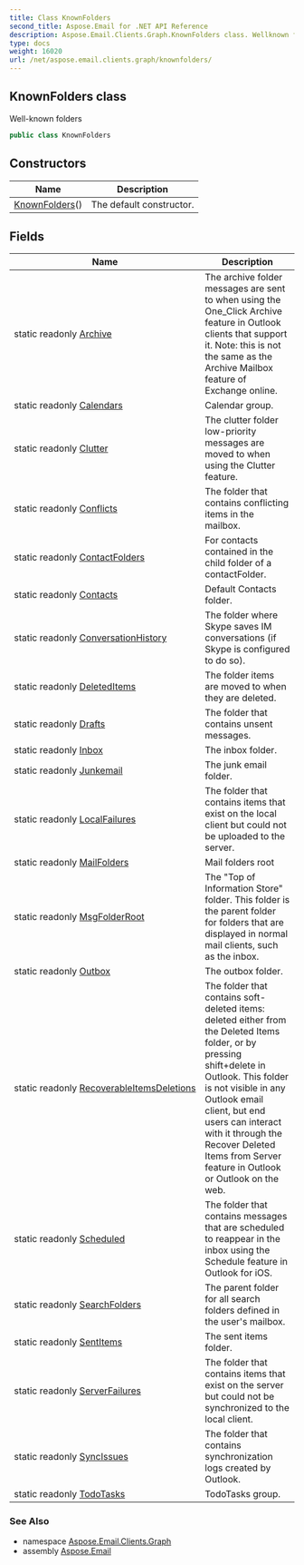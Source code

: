 ```yaml
---
title: Class KnownFolders
second_title: Aspose.Email for .NET API Reference
description: Aspose.Email.Clients.Graph.KnownFolders class. Wellknown folders
type: docs
weight: 16020
url: /net/aspose.email.clients.graph/knownfolders/
---
```

## KnownFolders class

Well-known folders

```csharp
public class KnownFolders
```

## Constructors

| Name | Description |
| --- | --- |
| [KnownFolders](knownfolders/)() | The default constructor. |

## Fields

| Name | Description |
| --- | --- |
| static readonly [Archive](../../aspose.email.clients.graph/knownfolders/archive/) | The archive folder messages are sent to when using the One_Click Archive feature in Outlook clients that support it. Note: this is not the same as the Archive Mailbox feature of Exchange online. |
| static readonly [Calendars](../../aspose.email.clients.graph/knownfolders/calendars/) | Calendar group. |
| static readonly [Clutter](../../aspose.email.clients.graph/knownfolders/clutter/) | The clutter folder low-priority messages are moved to when using the Clutter feature. |
| static readonly [Conflicts](../../aspose.email.clients.graph/knownfolders/conflicts/) | The folder that contains conflicting items in the mailbox. |
| static readonly [ContactFolders](../../aspose.email.clients.graph/knownfolders/contactfolders/) | For contacts contained in the child folder of a contactFolder. |
| static readonly [Contacts](../../aspose.email.clients.graph/knownfolders/contacts/) | Default Contacts folder. |
| static readonly [ConversationHistory](../../aspose.email.clients.graph/knownfolders/conversationhistory/) | The folder where Skype saves IM conversations (if Skype is configured to do so). |
| static readonly [DeletedItems](../../aspose.email.clients.graph/knownfolders/deleteditems/) | The folder items are moved to when they are deleted. |
| static readonly [Drafts](../../aspose.email.clients.graph/knownfolders/drafts/) | The folder that contains unsent messages. |
| static readonly [Inbox](../../aspose.email.clients.graph/knownfolders/inbox/) | The inbox folder. |
| static readonly [Junkemail](../../aspose.email.clients.graph/knownfolders/junkemail/) | The junk email folder. |
| static readonly [LocalFailures](../../aspose.email.clients.graph/knownfolders/localfailures/) | The folder that contains items that exist on the local client but could not be uploaded to the server. |
| static readonly [MailFolders](../../aspose.email.clients.graph/knownfolders/mailfolders/) | Mail folders root |
| static readonly [MsgFolderRoot](../../aspose.email.clients.graph/knownfolders/msgfolderroot/) | The "Top of Information Store" folder. This folder is the parent folder for folders that are displayed in normal mail clients, such as the inbox. |
| static readonly [Outbox](../../aspose.email.clients.graph/knownfolders/outbox/) | The outbox folder. |
| static readonly [RecoverableItemsDeletions](../../aspose.email.clients.graph/knownfolders/recoverableitemsdeletions/) | The folder that contains soft-deleted items: deleted either from the Deleted Items folder, or by pressing shift+delete in Outlook. This folder is not visible in any Outlook email client, but end users can interact with it through the Recover Deleted Items from Server feature in Outlook or Outlook on the web. |
| static readonly [Scheduled](../../aspose.email.clients.graph/knownfolders/scheduled/) | The folder that contains messages that are scheduled to reappear in the inbox using the Schedule feature in Outlook for iOS. |
| static readonly [SearchFolders](../../aspose.email.clients.graph/knownfolders/searchfolders/) | The parent folder for all search folders defined in the user's mailbox. |
| static readonly [SentItems](../../aspose.email.clients.graph/knownfolders/sentitems/) | The sent items folder. |
| static readonly [ServerFailures](../../aspose.email.clients.graph/knownfolders/serverfailures/) | The folder that contains items that exist on the server but could not be synchronized to the local client. |
| static readonly [SyncIssues](../../aspose.email.clients.graph/knownfolders/syncissues/) | The folder that contains synchronization logs created by Outlook. |
| static readonly [TodoTasks](../../aspose.email.clients.graph/knownfolders/todotasks/) | TodoTasks group. |

### See Also

* namespace [Aspose.Email.Clients.Graph](../../aspose.email.clients.graph/)
* assembly [Aspose.Email](../../)


